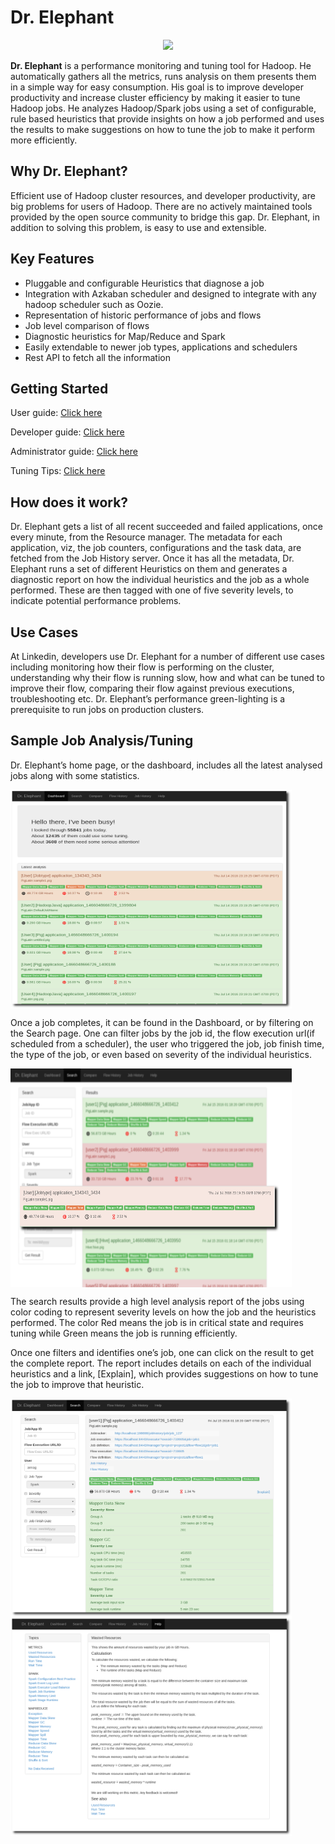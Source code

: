 # Dr. Elephant

<p align="center">
  <img src="https://github.com/linkedin/dr-elephant/blob/master/images/wiki/dr-elephant-logo-300x300.png"/>
</p>

**Dr. Elephant** is a performance monitoring and tuning tool for Hadoop. He automatically gathers all the metrics, runs analysis on them presents them in a simple way for easy consumption. His goal is to improve developer productivity and increase cluster efficiency by making it easier to tune Hadoop jobs. He analyzes Hadoop/Spark jobs using a set of configurable, rule based heuristics that provide insights on how a job performed and uses the results to make suggestions on how to tune the job to make it perform more efficiently.


## Why Dr. Elephant?
Efficient use of Hadoop cluster resources, and developer productivity, are big problems for users of Hadoop. There are
no actively maintained tools provided by the open source community to bridge this gap. Dr. Elephant, in addition to
solving this problem, is easy to use and extensible.

## Key Features
* Pluggable and configurable Heuristics that diagnose a job
* Integration with Azkaban scheduler and designed to integrate with any hadoop scheduler such as Oozie.
* Representation of historic performance of jobs and flows
* Job level comparison of flows
* Diagnostic heuristics for Map/Reduce and Spark
* Easily extendable to newer job types, applications and schedulers
* Rest API to fetch all the information

## Getting Started

User guide: [Click here](https://github.com/linkedin/dr-elephant/wiki/User-Guide)

Developer guide: [Click here](https://github.com/linkedin/dr-elephant/wiki/Developer-Guide)

Administrator guide: [Click here](https://github.com/linkedin/dr-elephant/wiki/Administrator-Guide)

Tuning Tips: [Click here](https://github.com/linkedin/dr-elephant/wiki/Tuning-Tips)

## How does it work?
Dr. Elephant gets a list of all recent succeeded and failed applications, once every minute, from the Resource manager.
The metadata for each application, viz, the job counters, configurations and the task data, are fetched from the Job
History server. Once it has all the metadata, Dr. Elephant runs a set of different Heuristics on them and generates a
diagnostic report on how the individual heuristics and the job as a whole performed. These are then tagged with one of
five severity levels, to indicate potential performance problems.

## Use Cases
At Linkedin, developers use Dr. Elephant for a number of different use cases including monitoring how their flow is
performing on the cluster, understanding why their flow is running slow, how and what can be tuned to improve their
flow, comparing their flow against previous executions, troubleshooting etc. Dr. Elephant’s performance green-lighting
is a prerequisite to run jobs on production clusters.

## Sample Job Analysis/Tuning
Dr. Elephant’s home page, or the dashboard, includes all the latest analysed jobs along with some statistics.

<img src="https://github.com/linkedin/dr-elephant/blob/master/images/wiki/dashboard.png" alt="unable to load image" height="350" width="450" align="center" />

Once a job completes, it can be found in the Dashboard, or by filtering on the Search page. One can filter jobs by the
job id, the flow execution url(if scheduled from a scheduler), the user who triggered the job, job finish time, the type
of the job, or even based on severity of the individual heuristics.

<img src="https://github.com/linkedin/dr-elephant/blob/master/images/wiki/search.png" alt="unable to load image" height="350" width="450" align="center" />

The search results provide a high level analysis report of the jobs using color coding to represent severity levels on
how the job and the heuristics performed. The color Red means the job is in critical state and requires tuning while
Green means the job is running efficiently.

Once one filters and identifies one’s job, one can click on the result to get the complete report. The report includes details on each of the individual heuristics and a link, [Explain], which provides suggestions on how to tune the job to improve that heuristic.

<img src="https://github.com/linkedin/dr-elephant/blob/master/images/wiki/jobdetails.png" alt="unable to load image" height="350" width="450" align="center" />

<img src="https://github.com/linkedin/dr-elephant/blob/master/images/wiki/suggestions.png" alt="unable to load image" height="350" width="450" align="center" />